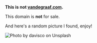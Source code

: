 __This is not [vandegraaf.com](https://www.vandegraaf.com/).__

This domain is __not__ for sale.

And here's a random picture I found, enjoy!

![Photo by davisco on Unsplash](https://miro.medium.com/max/875/1*o8tTGo3vsocTKnCUyz0wHA.jpeg)
